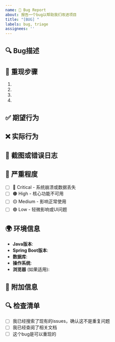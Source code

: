 ```yaml
---
name: 🐛 Bug Report
about: 报告一个bug以帮助我们改进项目
title: "[BUG] "
labels: bug, triage
assignees: ''
---
```


## 🔍 Bug描述
<!-- 清晰简洁地描述这个bug是什么 -->

## 🔄 重现步骤
<!-- 详细描述如何重现这个问题 -->
1. 
2. 
3. 
4. 

## ✅ 期望行为
<!-- 描述您期望发生什么 -->

## ❌ 实际行为
<!-- 描述实际发生了什么 -->

## 📸 截图或错误日志
<!-- 如果适用，请添加截图或错误日志来帮助解释您的问题 -->

## 🚨 严重程度
<!-- 选择一个选项，删除其他选项 -->
- [ ] 🔴 Critical - 系统崩溃或数据丢失
- [ ] 🟠 High - 核心功能不可用
- [ ] 🟡 Medium - 影响正常使用
- [ ] 🟢 Low - 轻微影响或UI问题

## 🌍 环境信息
- **Java版本**: 
- **Spring Boot版本**: 
- **数据库**: 
- **操作系统**: 
- **浏览器** (如果适用): 

## 📝 附加信息
<!-- 任何其他有助于解决问题的信息 -->

## 🔍 检查清单
- [ ] 我已经搜索了现有的issues，确认这不是重复问题
- [ ] 我已经查阅了相关文档
- [ ] 这个bug是可以重现的 